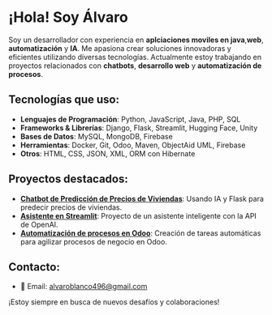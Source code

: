 # ¡Hola! Soy Álvaro

Soy un desarrollador con experiencia en **aplciaciones moviles en java**,**web**, **automatización** y **IA**. Me apasiona crear soluciones innovadoras y eficientes utilizando diversas tecnologías. Actualmente estoy trabajando en proyectos relacionados con **chatbots**, **desarrollo web** y **automatización de procesos**.

## Tecnologías que uso:

- **Lenguajes de Programación**: Python, JavaScript, Java, PHP, SQL
- **Frameworks & Librerías**: Django, Flask, Streamlit, Hugging Face, Unity
- **Bases de Datos**: MySQL, MongoDB, Firebase
- **Herramientas**: Docker, Git, Odoo, Maven, ObjectAid UML, Firebase
- **Otros**: HTML, CSS, JSON, XML, ORM con Hibernate

## Proyectos destacados:

- **[Chatbot de Predicción de Precios de Viviendas](#)**: Usando IA y Flask para predecir precios de viviendas.
- **[Asistente en Streamlit](#)**: Proyecto de un asistente inteligente con la API de OpenAI.
- **[Automatización de procesos en Odoo](#)**: Creación de tareas automáticas para agilizar procesos de negocio en Odoo.
  
## Contacto:

- 📧 Email: [alvaroblanco496@gmail.com](alvaroblanco496@gmail.com)


¡Estoy siempre en busca de nuevos desafíos y colaboraciones!
